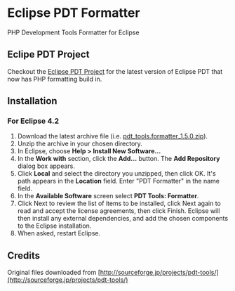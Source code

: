 # Eclipse PDT Formatter

PHP Development Tools Formatter for Eclipse

## Eclipe PDT Project

Checkout the [Eclipse PDT Project](https://eclipse.org/pdt/) for the latest version of Eclipse PDT that now has PHP formatting build in.

## Installation

### For Eclipse 4.2

1.  Download the latest archive file (i.e. [pdt\_tools.formatter\_1.5.0.zip](pdt_tools.formatter_1.5.0.zip)).
2.  Unzip the archive in your chosen directory.
3.  In Eclipse, choose __Help > Install New Software...__
4.  In the __Work with__ section, click the __Add...__ button. The __Add Repository__ dialog box appears.
5.  Click __Local__ and select the directory you unzipped, then click OK. It's path appears in the __Location__ field. Enter "PDT Formatter" in the name field.
1.  In the __Available Software__ screen select __PDT Tools: Formatter__.
2.  Click Next to review the list of items to be installed, click Next again to read and accept the license agreements, then click Finish. Eclipse will then install any external dependencies, and add the chosen components to the Eclipse installation.
3.  When asked, restart Eclipse.

## Credits

Original files downloaded from [http://sourceforge.jp/projects/pdt-tools/](http://sourceforge.jp/projects/pdt-tools/)

